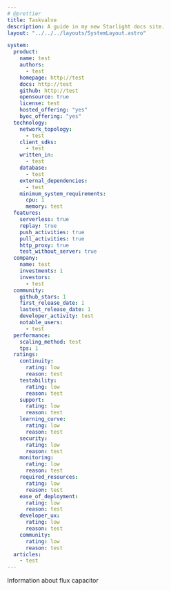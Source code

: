 ```yaml
---
# @prettier
title: Taskvalve
description: A guide in my new Starlight docs site.
layout: "../../../layouts/SystemLayout.astro"

system:
  product:
    name: test
    authors:
      - test
    homepage: http://test
    docs: http://test
    github: http://test
    opensource: true
    license: test
    hosted_offering: "yes"
    byoc_offering: "yes"
  technology:
    network_topology:
      - test
    client_sdks:
      - test
    written_in:
      - test
    database:
      - test
    external_dependencies:
      - test
    minimum_system_requirements:
      cpu: 1
      memory: test
  features:
    serverless: true
    replay: true
    push_activities: true
    pull_activities: true
    http_proxy: true
    test_without_server: true
  company:
    name: test
    investments: 1
    investors:
      - test
  community:
    github_stars: 1
    first_release_date: 1
    lastest_release_date: 1
    developer_activity: test
    notable_users:
      - test
  performance:
    scaling_method: test
    tps: 1
  ratings:
    continuity:
      rating: low
      reason: test
    testability:
      rating: low
      reason: test
    support:
      rating: low
      reason: test
    learning_curve:
      rating: low
      reason: test
    security:
      rating: low
      reason: test
    monitoring:
      rating: low
      reason: test
    required_resources:
      rating: low
      reason: test
    ease_of_deployment:
      rating: low
      reason: test
    developer_ux:
      rating: low
      reason: test
    community:
      rating: low
      reason: test
  articles:
    - test
---
```


Information about flux capacitor
